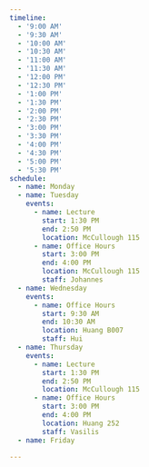 ```yaml
---
timeline:
  - '9:00 AM'
  - '9:30 AM'
  - '10:00 AM'
  - '10:30 AM'
  - '11:00 AM'
  - '11:30 AM'
  - '12:00 PM'
  - '12:30 PM'
  - '1:00 PM'
  - '1:30 PM'
  - '2:00 PM'
  - '2:30 PM'
  - '3:00 PM'
  - '3:30 PM'
  - '4:00 PM'
  - '4:30 PM'
  - '5:00 PM'
  - '5:30 PM'
schedule:
  - name: Monday
  - name: Tuesday
    events:
      - name: Lecture
        start: 1:30 PM
        end: 2:50 PM
        location: McCullough 115
      - name: Office Hours
        start: 3:00 PM
        end: 4:00 PM
        location: McCullough 115
        staff: Johannes
  - name: Wednesday
    events:
      - name: Office Hours
        start: 9:30 AM
        end: 10:30 AM
        location: Huang B007
        staff: Hui
  - name: Thursday
    events:
      - name: Lecture
        start: 1:30 PM
        end: 2:50 PM
        location: McCullough 115
      - name: Office Hours
        start: 3:00 PM
        end: 4:00 PM
        location: Huang 252
        staff: Vasilis
  - name: Friday
    
---
```

